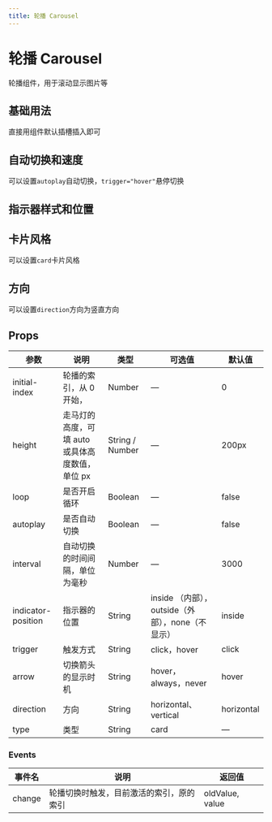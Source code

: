 ```yaml
---
title: 轮播 Carousel
---
```


# 轮播 Carousel

轮播组件，用于滚动显示图片等

## 基础用法

直接用组件默认插槽插入即可

<preview path="./demo/Carousel/Basic.vue"></preview>

## 自动切换和速度

可以设置`autoplay`自动切换，`trigger="hover"`悬停切换

<preview path="./demo/Carousel/Auto.vue"></preview>

## 指示器样式和位置

<preview path="./demo/Carousel/Style.vue"></preview>

## 卡片风格

可以设置`card`卡片风格

<preview path="./demo/Carousel/Card.vue"></preview>

## 方向

可以设置`direction`方向为竖直方向

<preview path="./demo/Carousel/Direction.vue"></preview>

## Props

| 参数               | 说明                                            | 类型            | 可选值                                           | 默认值     |
| ------------------ | ----------------------------------------------- | --------------- | ------------------------------------------------ | ---------- |
| initial-index      | 轮播的索引，从 0 开始，                         | Number          | —                                                | 0          |
| height             | 走马灯的高度，可填 auto 或具体高度数值，单位 px | String / Number | —                                                | 200px      |
| loop               | 是否开启循环                                    | Boolean         | —                                                | false      |
| autoplay           | 是否自动切换                                    | Boolean         | —                                                | false      |
| interval           | 自动切换的时间间隔，单位为毫秒                  | Number          | —                                                | 3000       |
| indicator-position | 指示器的位置                                    | String          | inside （内部），outside（外部），none（不显示） | inside     |
| trigger            | 触发方式                                        | String          | click，hover                                     | click      |
| arrow              | 切换箭头的显示时机                              | String          | hover，always，never                             | hover      |
| direction          | 方向                                            | String          | horizontal、vertical                             | horizontal |
| type               | 类型                                            | String          | card                                             | —          |

### Events

| 事件名 | 说明                                     | 返回值          |
| ------ | ---------------------------------------- | --------------- |
| change | 轮播切换时触发，目前激活的索引，原的索引 | oldValue, value |
